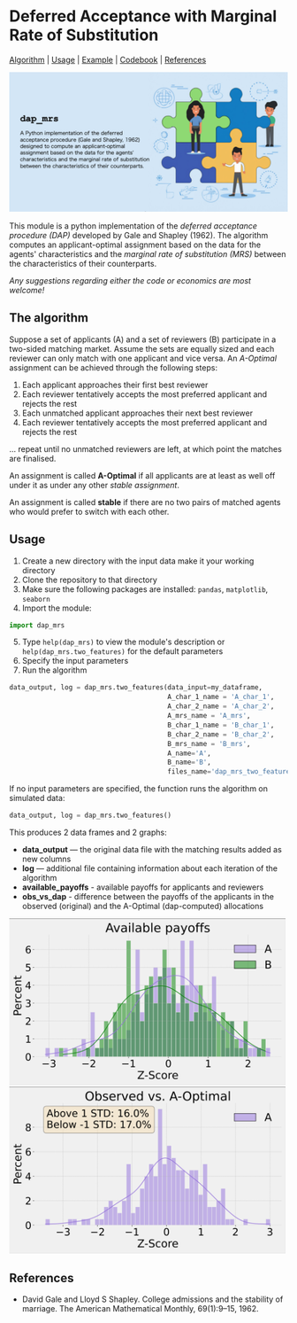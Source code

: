 # Deferred Acceptance with Marginal Rate of Substitution

[Algorithm](#the-algorithm) | [Usage](#to-use-the-module) | [Example](#other-examples) | [Codebook](#codebook) | [References](#references)

![figure](./figures/dap_mrs_preview.png)

This module is a python implementation of the *deferred acceptance procedure (DAP)* developed by Gale and Shapley (1962). The algorithm computes an applicant-optimal assignment based on the data for the agents' characteristics and the *marginal rate of substitution (MRS)* between the characteristics of their counterparts.

*Any suggestions regarding either the code or economics are most welcome!*

## The algorithm

Suppose a set of applicants (A) and a set of reviewers (B) participate in a two-sided matching market. Assume the sets are equally sized and each reviewer can only match with one applicant and vice versa. An *A-Optimal* assignment can be achieved through the following steps:

1. Each applicant approaches their first best reviewer
2. Each reviewer tentatively accepts the most preferred applicant and rejects the rest
3. Each unmatched applicant approaches their next best reviewer
4. Each reviewer tentatively accepts the most preferred applicant and rejects the rest

... repeat until no unmatched reviewers are left, at which point the matches are finalised.

An assignment is called **A-Optimal** if all applicants are at least as well off under it as under any other *stable assignment*. 

An assignment is called **stable** if there are no two pairs of matched agents who would prefer to switch with each other.

## Usage

1. Create a new directory with the input data make it your working directory
2. Clone the repository to that directory
3. Make sure the following packages are installed: ``pandas``, ``matplotlib``, ``seaborn``
4. Import the module:
```python
import dap_mrs
```
5. Type ``help(dap_mrs)`` to view the module's description or ``help(dap_mrs.two_features)`` for the default parameters
6. Specify the input parameters
7. Run the algorithm
```python
data_output, log = dap_mrs.two_features(data_input=my_dataframe, 
                                        A_char_1_name = 'A_char_1',
                                        A_char_2_name = 'A_char_2',
                                        A_mrs_name = 'A_mrs',
                                        B_char_1_name = 'B_char_1',
                                        B_char_2_name = 'B_char_2',
                                        B_mrs_name = 'B_mrs',
                                        A_name='A',
                                        B_name='B',
                                        files_name='dap_mrs_two_features')
```
If no input parameters are specified, the function runs the algorithm on simulated data:
```python
data_output, log = dap_mrs.two_features()
```


This produces 2 data frames and 2 graphs:
 - **data_output** — the original data file with the matching results added as new columns
 - **log** — additional file containing information about each iteration of the algorithm
 - **available_payoffs** - available payoffs for applicants and reviewers
 - **obs_vs_dap** - difference between the payoffs of the applicants in the observed (original) and the A-Optimal (dap-computed) allocations

<img src="./figures/available_payoffs.png" width="500"> <img src="./figures/obs_vs_dap.png" width="500">

## References

- David Gale and Lloyd S Shapley. College admissions and the stability of marriage. The American Mathematical Monthly, 69(1):9–15, 1962.
